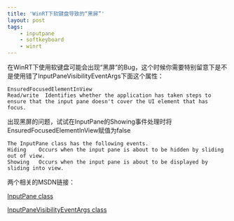 ```yaml
---
title: 'WinRT下软键盘导致的“黑屏”'
layout: post
tags:
    - inputpane
    - softkeyboard
    - winrt
---
```


在WinRT下使用软键盘可能会出现“黑屏”的Bug，这个时候你需要特别留意下是不是使用错了InputPaneVisibilityEventArgs下面这个属性：

```
EnsuredFocusedElementInView
Read/write	Identifies whether the application has taken steps to ensure that the input pane doesn't cover the UI element that has focus.
```

出现黑屏的问题，试试在InputPane的Showing事件处理时将EnsuredFocusedElementInView赋值为false

```
The InputPane class has the following events. 
Hiding    Occurs when the input pane is about to be hidden by sliding out of view.
Showing   Occurs when the input pane is about to be displayed by sliding into view.
```

两个相关的MSDN链接：  

[InputPane class](http://msdn.microsoft.com/en-us/library/windows/apps/windows.ui.viewmanagement.inputpane.aspx)  

[InputPaneVisibilityEventArgs class](http://msdn.microsoft.com/en-us/library/windows/apps/windows.ui.viewmanagement.inputpanevisibilityeventargs)